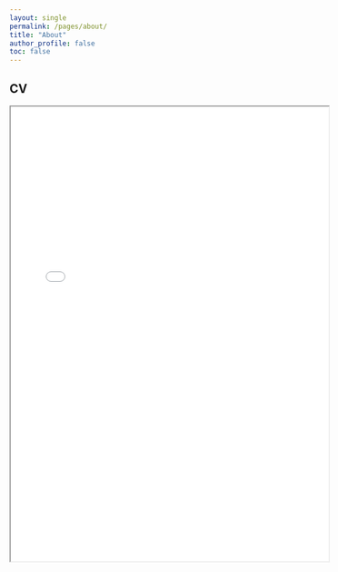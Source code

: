 ```yaml
---
layout: single
permalink: /pages/about/
title: "About"
author_profile: false
toc: false
---
```

## CV
<iframe
    src="/assets/docs/KWaage_Resume.pdf"
    title="Kurt Waage Resume"
    height="800"
    width="560">
</iframe>
